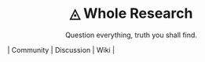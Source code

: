 <h1 align="center">◬ Whole Research</h1>
<p align="center">Question everything, truth you shall find.</p>
<p align="center">

| Community | Discussion | Wiki |

</p>
